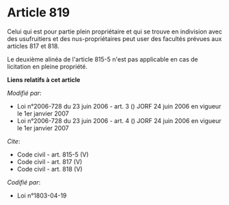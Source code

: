 # Article 819

Celui qui est pour partie plein propriétaire et qui se trouve en indivision avec des usufruitiers et des nus-propriétaires
peut user des facultés prévues aux articles 817 et 818. 

Le deuxième alinéa de l'article 815-5 n'est pas applicable en cas de licitation en pleine propriété.

**Liens relatifs à cet article**

_Modifié par_:

  - Loi n°2006-728 du 23 juin 2006 - art. 3 () JORF 24 juin 2006 en vigueur le 1er janvier 2007
  - Loi n°2006-728 du 23 juin 2006 - art. 4 () JORF 24 juin 2006 en vigueur le 1er janvier 2007

_Cite_:

  - Code civil - art. 815-5 (V)
  - Code civil - art. 817 (V)
  - Code civil - art. 818 (V)

_Codifié par_:

  - Loi n°1803-04-19
